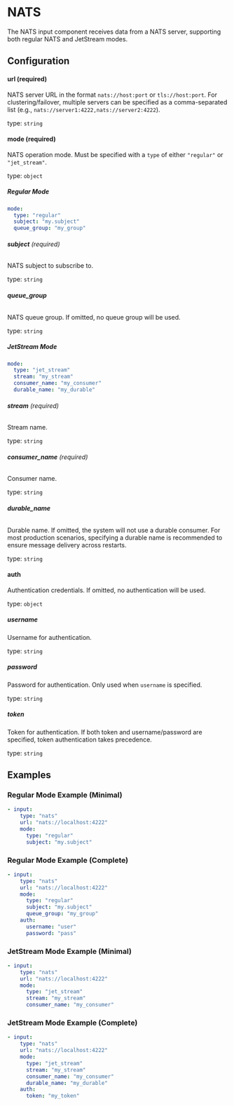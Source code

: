 # NATS

The NATS input component receives data from a NATS server, supporting both regular NATS and JetStream modes.

## Configuration

#### **url** (required)

NATS server URL in the format `nats://host:port` or `tls://host:port`. For clustering/failover, multiple servers can be specified as a comma-separated list (e.g., `nats://server1:4222,nats://server2:4222`).

type: `string`

#### **mode** (required)

NATS operation mode. Must be specified with a `type` of either `"regular"` or `"jet_stream"`.

type: `object`

##### Regular Mode

```yaml
mode:
  type: "regular"
  subject: "my.subject"
  queue_group: "my_group"
```

###### **subject** (required)

NATS subject to subscribe to.

type: `string`

###### **queue_group**

NATS queue group. If omitted, no queue group will be used.

type: `string`

##### JetStream Mode

```yaml
mode:
  type: "jet_stream"
  stream: "my_stream"
  consumer_name: "my_consumer"
  durable_name: "my_durable"
```

###### **stream** (required)

Stream name.

type: `string`

###### **consumer_name** (required)

Consumer name.

type: `string`

###### **durable_name**

Durable name. If omitted, the system will not use a durable consumer. For most production scenarios, specifying a durable name is recommended to ensure message delivery across restarts.

type: `string`

#### **auth**

Authentication credentials. If omitted, no authentication will be used.

type: `object`

##### **username**

Username for authentication.

type: `string`

##### **password**

Password for authentication. Only used when `username` is specified.

type: `string`

##### **token**

Token for authentication. If both token and username/password are specified, token authentication takes precedence.

type: `string`

## Examples

### Regular Mode Example (Minimal)

```yaml
- input:
    type: "nats"
    url: "nats://localhost:4222"
    mode:
      type: "regular"
      subject: "my.subject"
```

### Regular Mode Example (Complete)

```yaml
- input:
    type: "nats"
    url: "nats://localhost:4222"
    mode:
      type: "regular"
      subject: "my.subject"
      queue_group: "my_group"
    auth:
      username: "user"
      password: "pass"
```

### JetStream Mode Example (Minimal)

```yaml
- input:
    type: "nats"
    url: "nats://localhost:4222"
    mode:
      type: "jet_stream"
      stream: "my_stream"
      consumer_name: "my_consumer"
```

### JetStream Mode Example (Complete)

```yaml
- input:
    type: "nats"
    url: "nats://localhost:4222"
    mode:
      type: "jet_stream"
      stream: "my_stream"
      consumer_name: "my_consumer"
      durable_name: "my_durable"
    auth:
      token: "my_token"
```